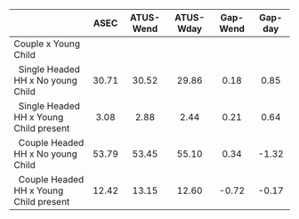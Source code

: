 
|                      |         ASEC |    ATUS-Wend |    ATUS-Wday |     Gap-Wend |      Gap-day |
| -------------------- | :----------: | :----------: | :----------: | :----------: | :----------: |
| Couple x Young Child |              |              |              |              |              |
| &nbsp;&nbsp;Single Headed HH x No young Child |        30.71 |        30.52 |        29.86 |         0.18 |         0.85 |
| &nbsp;&nbsp;Single Headed HH x Young Child present |         3.08 |         2.88 |         2.44 |         0.21 |         0.64 |
| &nbsp;&nbsp;Couple Headed HH x No young Child |        53.79 |        53.45 |        55.10 |         0.34 |        -1.32 |
| &nbsp;&nbsp;Couple Headed HH x Young Child present |        12.42 |        13.15 |        12.60 |        -0.72 |        -0.17 |


